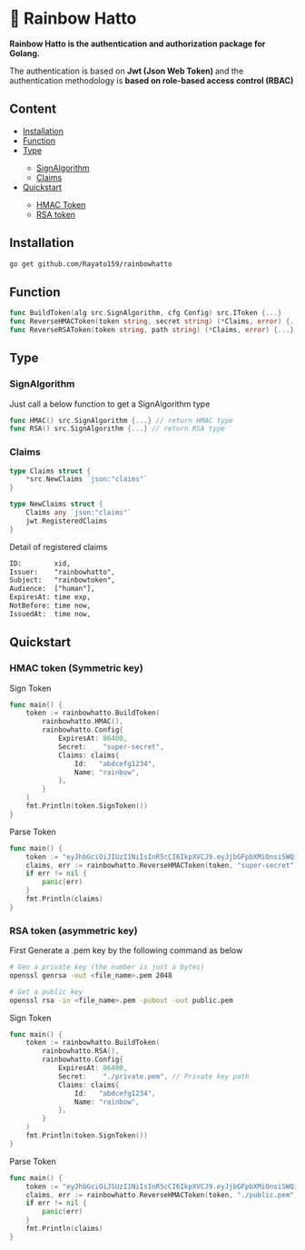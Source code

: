 <h1>🌈 Rainbow Hatto</h1>

<strong>Rainbow Hatto is the <strong>authentication</strong> and <strong>authorization</strong> package for Golang.</strong>

<p>The authentication is based on <strong>Jwt (Json Web Token) </strong> and the authentication methodology is <strong>based on role-based access control (RBAC)</strong></p>

<h2>Content</h2>
<ul>
    <li><a href="#intstallation">Installation</a></li>
    <li><a href="#function">Function</a></li>
    <li><a href="#type">Type</a></li>
    <ul>
        <li><a href="#signalgorithm">SignAlgorithm</a></li>
        <li><a href="#claims">Claims</a></li>
    </ul>
    <li><a href="#quickstart">Quickstart</a></li>
    <ul>
        <li><a href="#hmac">HMAC Token</a></li>
        <li><a href="#rsa">RSA token</a></li>
    </ul>
</ul>

<h2 id="intstallation">Installation</h2>

```bash
go get github.com/Rayato159/rainbowhatto
```

<h2 id="function">Function</h2>

```go
func BuildToken(alg src.SignAlgorithm, cfg Config) src.IToken {...}
func ReverseHMACToken(token string, secret string) (*Claims, error) {...}
func ReverseRSAToken(token string, path string) (*Claims, error) {...}
```

<h2 id="type">Type</h2>

<h3 id="signalgorithm">SignAlgorithm</h3>
<p>Just call a below function to get a SignAlgorithm type</p>

```go
func HMAC() src.SignAlgorithm {...} // return HMAC type
func RSA() src.SignAlgorithm {...} // return RSA type
```

<h3 id="claims">Claims</h3>

```go
type Claims struct {
	*src.NewClaims `json:"claims"`
}

type NewClaims struct {
	Claims any `json:"claims"`
	jwt.RegisteredClaims
}
```

Detail of registered claims
```txt
ID:        xid,
Issuer:    "rainbowhatto",
Subject:   "rainbowtoken",
Audience:  ["human"],
ExpiresAt: time exp,
NotBefore: time now,
IssuedAt:  time now,
```

<h2 id="quickstart">Quickstart</h2>

<h3 id="hmac">HMAC token (Symmetric key)</h3>

<p>Sign Token</p>

```go
func main() {
	token := rainbowhatto.BuildToken(
		rainbowhatto.HMAC(),
		rainbowhatto.Config{
			ExpiresAt: 86400,
			Secret:    "super-secret",
			Claims: claims{
				Id:   "abdcefg1234",
				Name: "rainbow",
			},
		}
	)
	fmt.Println(token.SignToken())
}
```

<p>Parse Token</p>

```go
func main() {
    token := "eyJhbGciOiJIUzI1NiIsInR5cCI6IkpXVCJ9.eyJjbGFpbXMiOnsiSWQiOiJhYmRjZWZnMTIzNCIsIk5hbWUiOiJyYWluYm93In0sImlzcyI6InJhaW5ib3doYXR0byIsInN1YiI6InJhaW5ib3d0b2tlbiIsImF1ZCI6WyJodW1hbiJdLCJleHAiOjE2NzY4MjcxMzIsIm5iZiI6MTY3Njc0MDczMiwiaWF0IjoxNjc2NzQwNzMyLCJqdGkiOiJjZm9nZ3Y2bmRyYzBibjRyOGQ4MCJ9.lzBu_zRgtc0oTqkZyjatJu7u8PGeBXALcICdTf7zUcs"
    claims, err := rainbowhatto.ReverseHMACToken(token, "super-secret")
    if err != nil {
        panic(err)
    }
    fmt.Println(claims)
}
```

<h3 id="rsa">RSA token (asymmetric key)</h3>

<p>First Generate a .pem key by the following command as below</p>

```bash
# Gen a private key (the number is just a bytes)
openssl genrsa -out <file_name>.pem 2048

# Get a public key
openssl rsa -in <file_name>.pem -pubout -out public.pem
```

<p>Sign Token</p>

```go
func main() {
	token := rainbowhatto.BuildToken(
		rainbowhatto.RSA(),
		rainbowhatto.Config{
			ExpiresAt: 86400,
			Secret:    "./private.pem", // Private key path
			Claims: claims{
				Id:   "abdcefg1234",
				Name: "rainbow",
			},
		}
	)
	fmt.Println(token.SignToken())
}
```

<p>Parse Token</p>

```go
func main() {
    token := "eyJhbGciOiJSUzI1NiIsInR5cCI6IkpXVCJ9.eyJjbGFpbXMiOnsiSWQiOiJhYmRjZWZnMTIzNCIsIk5hbWUiOiJyYWluYm93In0sImlzcyI6InJhaW5ib3doYXR0byIsInN1YiI6InJhaW5ib3d0b2tlbiIsImF1ZCI6WyJodW1hbiJdLCJleHAiOjE2NzY4MjcxNTIsIm5iZiI6MTY3Njc0MDc1MiwiaWF0IjoxNjc2NzQwNzUyLCJqdGkiOiJjZm9naDQ2bmRyYzRwODc0MHBjZyJ9.NSB3DoBjw4XNkiB8_Cnw29qioVp1Y9nRBj5To-k-_yldx74hquGEvni7ZyHio_eAoPRAbi8EdZNNtLyt0wSl3bLvzgsl4b5fvHnVfcp55i9lyUH0odDHnNXq7fWOcNqH4QaMVF2LcJ66AffjDgiePbR7ob8YyovgMDYjU4x73wkyrzNqAJBugbjgBX9g1wd-aGo9N1i0sYas6YBMRbQAhl4XrtVpZj-YQkHePYYrU6Xt6DiE5vhtAuiDRqD4B9gXOStHV6VtLVnjAFJSFidYAXjV0GKzdaOl84yddNL2ZSwFf6JcD4AJ7AGuIlXmA7EC5yC5pwKjVNcFopVZjUKjyA"
    claims, err := rainbowhatto.ReverseHMACToken(token, "./public.pem") // Public key path
    if err != nil {
        panic(err)
    }
    fmt.Println(claims)
}
```
